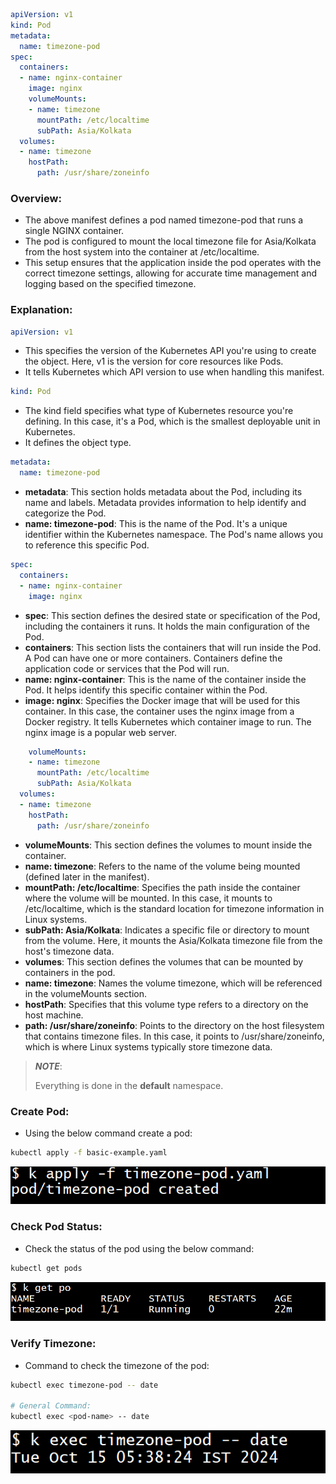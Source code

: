 ```yaml
apiVersion: v1
kind: Pod
metadata:
  name: timezone-pod
spec:
  containers:
  - name: nginx-container
    image: nginx
    volumeMounts:
    - name: timezone
      mountPath: /etc/localtime  
      subPath: Asia/Kolkata
  volumes:
  - name: timezone
    hostPath:
      path: /usr/share/zoneinfo
```

### Overview:

- The above manifest defines a pod named timezone-pod that runs a single NGINX container. 
- The pod is configured to mount the local timezone file for Asia/Kolkata from the host system into the container at /etc/localtime.
- This setup ensures that the application inside the pod operates with the correct timezone settings, allowing for accurate time management and logging based on the specified timezone.

### Explanation:

```yaml
apiVersion: v1
```
- This specifies the version of the Kubernetes API you're using to create the object. Here, v1 is the version for core resources like Pods.
- It tells Kubernetes which API version to use when handling this manifest.

```yaml
kind: Pod
```
- The kind field specifies what type of Kubernetes resource you're defining. In this case, it's a Pod, which is the smallest deployable unit in Kubernetes.  
- It defines the object type.

```yaml
metadata:
  name: timezone-pod
```
- **metadata**: This section holds metadata about the Pod, including its name and labels. Metadata provides information to help identify and categorize the Pod.
- **name: timezone-pod**: This is the name of the Pod. It's a unique identifier within the Kubernetes namespace. The Pod's name allows you to reference this specific Pod.  

```yaml
spec:
  containers:
  - name: nginx-container
    image: nginx
```
- **spec**: This section defines the desired state or specification of the Pod, including the containers it runs. It holds the main configuration of the Pod. 
- **containers**: This section lists the containers that will run inside the Pod. A Pod can have one or more containers. Containers define the application code or services that the Pod will run. 
- **name: nginx-container**: This is the name of the container inside the Pod. It helps identify this specific container within the Pod.  
- **image: nginx**: Specifies the Docker image that will be used for this container. In this case, the container uses the nginx image from a Docker registry. It tells Kubernetes which container image to run. The nginx image is a popular web server.

```yaml
    volumeMounts:
    - name: timezone
      mountPath: /etc/localtime  
      subPath: Asia/Kolkata
  volumes:
  - name: timezone
    hostPath:
      path: /usr/share/zoneinfo
```
- **volumeMounts**: This section defines the volumes to mount inside the container.
- **name: timezone**: Refers to the name of the volume being mounted (defined later in the manifest).
- **mountPath: /etc/localtime**: Specifies the path inside the container where the volume will be mounted. In this case, it mounts to /etc/localtime, which is the standard location for timezone information in Linux systems.
- **subPath: Asia/Kolkata**:  Indicates a specific file or directory to mount from the volume. Here, it mounts the Asia/Kolkata timezone file from the host's timezone data.
- **volumes**: This section defines the volumes that can be mounted by containers in the pod.
- **name: timezone**: Names the volume timezone, which will be referenced in the volumeMounts section.
- **hostPath**: Specifies that this volume type refers to a directory on the host machine.
- **path: /usr/share/zoneinfo**: Points to the directory on the host filesystem that contains timezone files. In this case, it points to /usr/share/zoneinfo, which is where Linux systems typically store timezone data.

> **_NOTE_**:
> 
> Everything is done in the **default** namespace.

### Create Pod:
- Using the below command create a pod:
```bash
kubectl apply -f basic-example.yaml
```

![screenshot](https://github.com/saimanasak/kubernetes/blob/main/pods/timezone/images/timezone-pod-create.png)

### Check Pod Status:
- Check the status of the pod using the below command:
```bash
kubectl get pods
```

![screenshot](https://github.com/saimanasak/kubernetes/blob/main/pods/timezone/images/timezone-pod-get-pods.png)

### Verify Timezone:
- Command to check the timezone of the pod:
```bash
kubectl exec timezone-pod -- date

# General Command:
kubectl exec <pod-name> -- date
```

![screenshot](https://github.com/saimanasak/kubernetes/blob/main/pods/timezone/images/timezone-pod-verify.png)